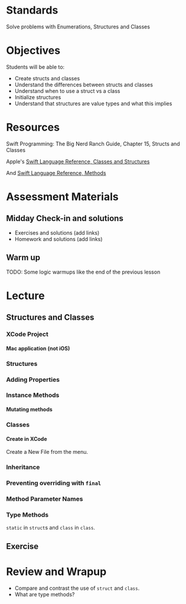 # Standards
Solve problems with Enumerations, Structures and Classes

# Objectives
Students will be able to:
* Create structs and classes
* Understand the differences between structs and classes
* Understand when to use a struct vs a class
* Initialize structures
* Understand that structures are value types and what this implies

# Resources
Swift Programming: The Big Nerd Ranch Guide, Chapter 15, Structs and Classes

Apple's [Swift Language Reference, Classes and Structures](https://developer.apple.com/library/ios/documentation/Swift/Conceptual/Swift_Programming_Language/ClassesAndStructures.html#//apple_ref/doc/uid/TP40014097-CH13-ID82)

And [Swift Language Reference, Methods](https://developer.apple.com/library/ios/documentation/Swift/Conceptual/Swift_Programming_Language/Methods.html#//apple_ref/doc/uid/TP40014097-CH15-ID234)


# Assessment Materials
## Midday Check-in and solutions

- Exercises and solutions (add links)
- Homework and solutions (add links)

## Warm up
TODO: Some logic warmups like the end of the previous lesson

# Lecture

## Structures and Classes

### XCode Project

#### Mac application (not iOS)

### Structures

### Adding Properties

### Instance Methods

#### Mutating methods

### Classes

#### Create in XCode

Create a New File from the menu.

### Inheritance

### Preventing overriding with ```final```

### Method Parameter Names

### Type Methods

```static``` in ```struct```s and ```class``` in ```class```.


## Exercise


# Review and Wrapup

* Compare and contrast the use of ```struct``` and ```class```.
* What are type methods?